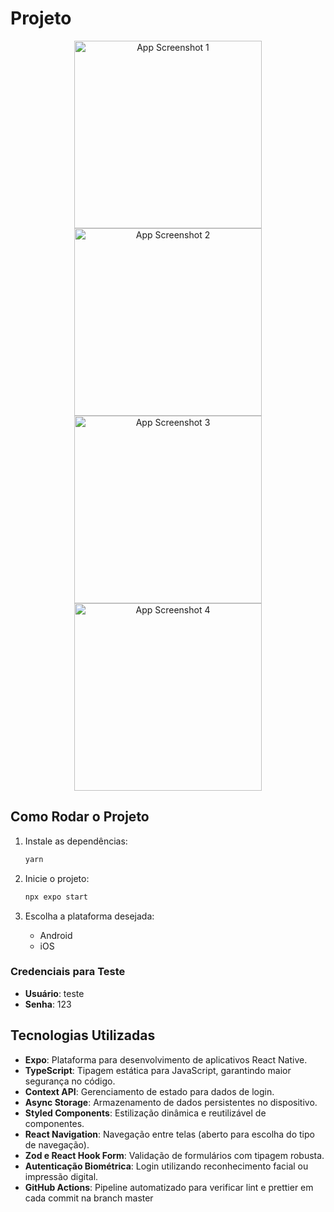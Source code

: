 
# Projeto

<p align="center">
  <img src="https://github.com/user-attachments/assets/f79f5792-0487-4339-8660-f3dcf8928e33" alt="App Screenshot 1" width="300">
  <img src="https://github.com/user-attachments/assets/82ef78a9-c3f5-4982-a024-8bd7155aa784" alt="App Screenshot 2" width="300">
  <img src="https://github.com/user-attachments/assets/1348fe4e-9c4e-4817-8cdb-f123adbadaf2" alt="App Screenshot 3" width="300">
  <img src="https://github.com/user-attachments/assets/8d1c39bc-23e4-4e73-ad0f-e407d9ca5798" alt="App Screenshot 4" width="300">
</p>

## Como Rodar o Projeto

1. Instale as dependências:
   ```bash
   yarn
   ```

2. Inicie o projeto:
   ```bash
   npx expo start
   ```

3. Escolha a plataforma desejada:
   - Android
   - iOS

### Credenciais para Teste
- **Usuário**: teste  
- **Senha**: 123

## Tecnologias Utilizadas

- **Expo**: Plataforma para desenvolvimento de aplicativos React Native.
- **TypeScript**: Tipagem estática para JavaScript, garantindo maior segurança no código.
- **Context API**: Gerenciamento de estado para dados de login.
- **Async Storage**: Armazenamento de dados persistentes no dispositivo.
- **Styled Components**: Estilização dinâmica e reutilizável de componentes.
- **React Navigation**: Navegação entre telas (aberto para escolha do tipo de navegação).
- **Zod e React Hook Form**: Validação de formulários com tipagem robusta.
- **Autenticação Biométrica**: Login utilizando reconhecimento facial ou impressão digital.
- **GitHub Actions**: Pipeline automatizado para verificar lint e prettier em cada commit na branch master

